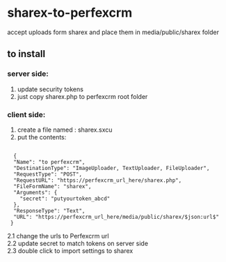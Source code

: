 # sharex-to-perfexcrm

accept uploads form sharex and place them in media/public/sharex folder

## to install
### server side:
1. update security tokens
2. just copy sharex.php to perfexcrm root folder 

### client side:
1. create a file named : sharex.sxcu 
2. put the contents: 

<code>
  {
  "Name": "to perfexcrm",
  "DestinationType": "ImageUploader, TextUploader, FileUploader",
  "RequestType": "POST",
  "RequestURL": "https://perfexcrm_url_here/sharex.php",
  "FileFormName": "sharex",
  "Arguments": {
    "secret": "putyourtoken_abcd"
  },
  "ResponseType": "Text",
  "URL": "https://perfexcrm_url_here/media/public/sharex/$json:url$"
 }
</code>
    
    
    
    
2.1 change the urls to Perfexcrm url  
2.2 update secret to match tokens on server side  
2.3 double click to import settings to sharex  
